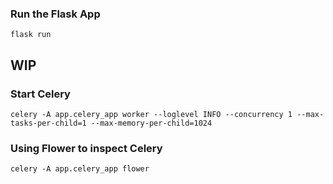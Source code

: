 ### Run the Flask App
```
flask run
```

## WIP
### Start Celery
```
celery -A app.celery_app worker --loglevel INFO --concurrency 1 --max-tasks-per-child=1 --max-memory-per-child=1024
```

### Using Flower to inspect Celery
```
celery -A app.celery_app flower
```